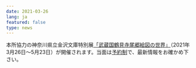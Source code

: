 ```yaml
---
date: 2021-03-26
lang: ja
featured: false
type: news
---
```

本所協力の神奈川県立金沢文庫特別展<a href="https://www.planet.pref.kanagawa.jp/city/bunko/tenji.html" target="_blank">「武蔵国鶴見寺尾郷絵図の世界」</a>（2021年3月26日～5月23日）が開催されます。当面は<a href="https://www.planet.pref.kanagawa.jp/city/bunko/notice/Tenji_yoyaku.html" target="_blank">予約制</a>で、最新情報をお確かめ下さい。
